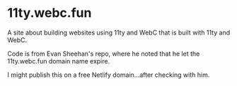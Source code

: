 # 11ty.webc.fun

A site about building websites using 11ty and WebC that is built with 11ty and
WebC.

Code is from Evan Sheehan's repo, where he noted that he let the 11ty.webc.fun domain name expire.

I might publish this on a free Netlify domain...after checking with him.
